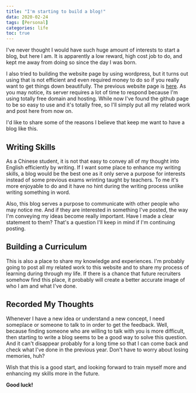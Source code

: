 ```yaml
---
title: "I'm starting to build a blog!"
data: 2020-02-24
tags: [Personal]
categories: life
toc: true
---
```


I've never thought I would have such huge amount of interests to start a blog, but here I am. It is apparently a low reward, high cost job to do, and kept me away from doing so since the day I was born. 

I also tried to building the website page by using wordpress, but it turns out using that is not efficient and even required money to do so if you really want to get things down beautifully. The previous website page is [here](http://mubaiblog.epizy.com/). As you may notice, its server requires a lot of time to respond because I'm using totally free domain and hosting. While now I've found the github page to be so easy to use and it's totally free, so I'll simply put all my related work and post here from now on.

I'd like to share some of the reasons I believe that keep me want to have a blog like this.

## Writing Skills

As a Chinese student, it is not that easy to convey all of my thought into English efficiently by writing. If I want some place to enhance my writing skills, a blog would be the best one as it only serve a purpose for interests instead of some previous exams wrinting taught by teachers. To me it's more enjoyable to do and it have no hint during the writing process unlike writing something in word.

Also, this blog serves a purpose to communicate with other people who may notice me. And if they are interested in something I've posted, the way I'm conveying my ideas become really important. Have I made a clear statement to them? That's a question I'll keep in mind if I'm continuing posting.

## Building a Curriculum

This is also a place to share my knowledge and experiences. I'm probably going to post all my related work to this website and to share my process of learning during through my life. If there is a chance that future recruiters somehow find this place, it probably will create a better accurate image of who I am and what I've done.

## Recorded My Thoughts
Whenever I have a new idea or understand a new concept, I need someplace or someone to talk to in order to get the feedback. Well, because finding someone who are willing to talk with you is more difficult, then starting to write a blog seems to be a good way to solve this question. And it can't disappear probably for a long time so that I can come back and check what I've done in the previous year. Don't have to worry about losing memories, huh?

Wish that this is a good start, and looking forward to train myself more and enhancing my skills more in the future.

**Good luck!**